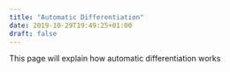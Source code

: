 ```yaml
---
title: "Automatic Differentiation"
date: 2019-10-29T19:49:25+01:00
draft: false
---
```


This page will explain how automatic differentiation works
